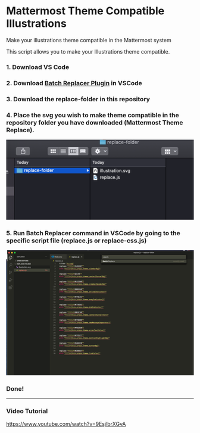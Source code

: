 # Mattermost Theme Compatible Illustrations
Make your illustrations theme compatible in the Mattermost system

This script allows you to make your Illustrations theme compatible.

### 1. Download VS Code

### 2. Download [Batch Replacer Plugin](https://marketplace.visualstudio.com/items?itemName=angelomollame.batch-replacer) in VSCode

### 3. Download the replace-folder in this repository

### 4. Place the svg you wish to make theme compatible in the repository folder you have downloaded (Mattermost Theme Replace).
![Place Image](assets/place.png)

### 5. Run Batch Replacer command in VSCode by going to the specific script file (replace.js or replace-css.js)
![Run Batch Command](assets/replace.png)

### Done!

--------

### Video Tutorial
https://www.youtube.com/watch?v=9EsjlbrXGvA
